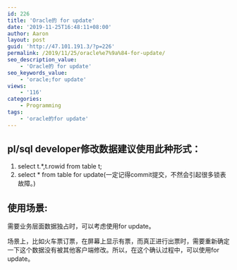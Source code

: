 ```yaml
---
id: 226
title: 'Oracle的 for update'
date: '2019-11-25T16:48:11+08:00'
author: Aaron
layout: post
guid: 'http://47.101.191.3/?p=226'
permalink: /2019/11/25/oracle%e7%9a%84-for-update/
seo_description_value:
    - 'Oracle的 for update'
seo_keywords_value:
    - 'oracle;for update'
views:
    - '116'
categories:
    - Programming
tags:
    - 'oracle的for update'
---
```


## **pl/sql developer修改数据建议使用此种形式：**

1. select t.\*,t.rowid from table t;
2. select \* from table for update(一定记得commit提交，不然会引起很多锁表故障。)

## **使用场景:**

需要业务层面数据独占时，可以考虑使用for update。

场景上，比如火车票订票，在屏幕上显示有票，而真正进行出票时，需要重新确定一下这个数据没有被其他客户端修改。所以，在这个确认过程中，可以使用for update。